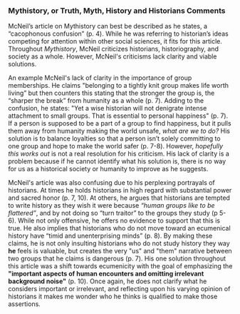 ### Mythistory, or Truth, Myth, History and Historians Comments

 McNeil’s article on Mythistory can best be described as he states, a “cacophonous confusion” (p. 4). While he was referring to historian’s ideas competing for attention within other social sciences, it fits for this article. Throughout _Mythistory_, McNeil criticizes historians, historiography, and society as a whole. However, McNeil's criticisms lack clarity and viable solutions. 

 An example McNeil's lack of clarity in the importance of group memberships. He claims "belonging to a tightly knit group makes life worth living” but then counters this stating that the stronger the group is, the “sharper the break” from humanity as a whole (p. 7). Adding to the confusion, he states: "Yet a wise historian will not denigrate intense attachment to small groups. That is essential to personal happiness" (p. 7). If a person is supposed to be a part of a group to find happiness, but it pulls them away from humanity making the world unsafe, _what are we to do?_ His solution is to balance loyalties so that a person isn’t solely committing to one group and hope to make the world safer (p. 7-8). However, _hopefully this works out_ is not a real resolution for his criticism. His lack of clarity is a problem because if he cannot identify what his solution is, there is no way for us as a historical society or humanity to improve as he suggests. 

 McNeil's article was also confusing due to his perplexing portrayals of historians. At times he holds historians in high regard with substantial power and sacred honor (p. 7, 10).  At others, he argues that historians are tempted to write history as they wish it were because _“human groups like to be flattered”_, and by not doing so “turn traitor” to the groups they study (p 5-6). While not only offensive, he offers no evidence to support that this is true. He also implies that historians who do not move toward an ecumenical history have “timid and unenterprising minds” (p. 8). By making these claims, he is not only insulting historians who do not study history they way **he** feels is valuable, but creates the very "us" and "them" narrative between two groups that he claims is dangerous (p. 7). His one solution throughout this article was a shift towards ecumenicity with the goal of emphasizing the **"important aspects of human encounters and omitting irrelevant background noise"** (p. 10). Once again, he does not clarify what he considers important or irrelevant, and reflecting upon his varying opinion of historians it makes me wonder who he thinks is qualified to make those assertions. 
